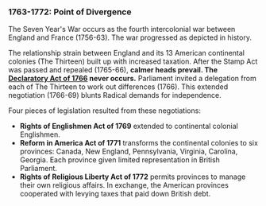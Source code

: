 ### 1763-1772: Point of Divergence

The Seven Year's War occurs as the fourth intercolonial war between England and France (1756-63). The war progressed as depicted in history.

The relationship strain between England and its 13 American continental colonies (The Thirteen) built up with increased taxation. After the Stamp Act was passed and repealed (1765-66), **calmer heads prevail. The [Declaratory Act of 1766](https://en.wikipedia.org/wiki/Declaratory_Act) never occurs.** Parliament invited a delegation from each of The Thirteen to work out differences (1766). This extended negotiation (1766-69) blunts Radical demands for independence.

Four pieces of legislation resulted from these negotiations:

* **Rights of Englishmen Act of 1769** extended to continental colonial Englishmen.
* **Reform in America Act of 1771** transforms the continental colonies to six provinces: Canada, New England, Pennsylvania, Virginia, Carolina, Georgia. Each province given limited representation in British Parliament.
* **Rights of Religious Liberty Act of 1772** permits provinces to manage their own religious affairs. In exchange, the American provinces cooperated with levying taxes that paid down British debt.

<!-- * 1756-1763 - Seven Years War occurs as the 4th intercolonial war between England/France.
* 1765-1771 - Strain between American colonies and heavily indebted Britain led to a new Parliament that incorporated representation of American colonies. This prevents the American Revolutionary War.
  - 1765-66 - Stamp Act passed and repealed.
  - **1766 - Parliament invites a delegation of American colonies to work out differences. _The [Declaratory Act of 1766](https://en.wikipedia.org/wiki/Declaratory_Act) never occurs._**
  - 1767-69 - A series of conversations were had between Parliament and colonial legislatures.
  - 1769 - Rights of Englishmen Act of 1769 extended to continental colonial Englishmen.
  - 1771 - Reform in America Act of 1771 transforms the continental colonies to six provinces: Canada, New England, Pennsylvania, Virginia, Carolina, Georgia. Each province given limited representation in British Parliament.
  - 1772 - Rights of Religious Liberty Act of 1772 permits provinces to manage their own religious affairs. In exchange, the American provinces cooperated with levying taxes that paid down British debt. -->


<!-- * 1783-1815 - French economy collapses due to Seven Year's War debt and speculation and takes the government with it. The French Revolution is a decade early, ends the same but with American participation in Europe.
* 1802-1815 - War between France and most of Europe. Ended by British & American deployment of Toltec weaponry -->
